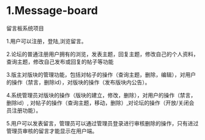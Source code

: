 

# 1.Message-board

留言板系统项目

1.用户可以注册，登陆,浏览留言。

2.论坛的普通注册用户拥有的浏览，发表主题，回复主题，修改自己的个人资料，查询主题，修改自己发布或回复的帖子等功能

3.版主对版块的管理功能，包括对帖子的操作（查询主题，删除，编辑），对用户的操作（禁言，删除id），对版块的操作（发布版块内公告）。

4.系统管理员对版块的操作（版块的建立，修改，删除），对用户的操作（禁言，删除id）, 对帖子的操作（查询主题，移动，删除）,对论坛的操作（开放/关闭会员注册功能）。

5.用户可以发表留言，管理员可以通过管理员登录进行审核删除的操作，只有进过管理员审核的留言才能显示在用户端。

